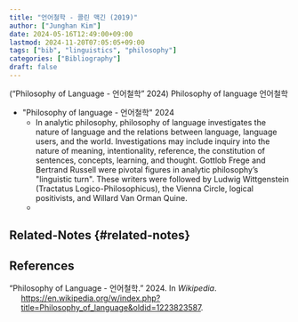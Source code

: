 ```yaml
---
title: "언어철학 - 콜린 맥긴 (2019)"
author: ["Junghan Kim"]
date: 2024-05-16T12:49:00+09:00
lastmod: 2024-11-20T07:05:05+09:00
tags: ["bib", "linguistics", "philosophy"]
categories: ["Bibliography"]
draft: false
---
```


(“Philosophy of Language - 언어철학” 2024) Philosophy of language 언어철학

-   "Philosophy of language - 언어철학" 2024
    -   In analytic philosophy, philosophy of language investigates the nature of language and the relations between language, language users, and the world. Investigations may include inquiry into the nature of meaning, intentionality, reference, the constitution of sentences, concepts, learning, and thought. Gottlob Frege and Bertrand Russell were pivotal figures in analytic philosophy’s "linguistic turn". These writers were followed by Ludwig Wittgenstein (Tractatus Logico-Philosophicus), the Vienna Circle, logical positivists, and Willard Van Orman Quine.
    -


## Related-Notes {#related-notes}

## References

<style>.csl-entry{text-indent: -1.5em; margin-left: 1.5em;}</style><div class="csl-bib-body">
  <div class="csl-entry">“Philosophy of Language - 언어철학.” 2024. In <i>Wikipedia</i>. <a href="https://en.wikipedia.org/w/index.php?title=Philosophy_of_language&oldid=1223823587">https://en.wikipedia.org/w/index.php?title=Philosophy_of_language&#38;oldid=1223823587</a>.</div>
</div>
